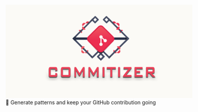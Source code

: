 ![alt text](https://github.com/Syzygianinfern0/commitizer/blob/master/docs/Assets/Images/1.png)
🚧 Generate patterns and keep your GitHub contribution going
